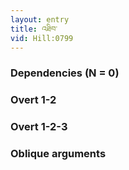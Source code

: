 ```yaml
---
layout: entry
title: འཐིབ་
vid: Hill:0799
---
```

### Dependencies (N = 0)


### Overt 1-2


### Overt 1-2-3


### Oblique arguments
